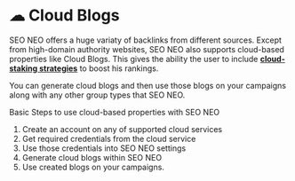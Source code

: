 # ☁ Cloud Blogs

SEO NEO offers a huge variaty of backlinks from different sources. Except from high-domain authority websites, SEO NEO also supports cloud-based properties like Cloud Blogs. This gives the ability the user to include [**cloud-staking strategies**](../../additional-information/glossary/cloud-staking.md) to boost his rankings.

You can generate cloud blogs and then use those blogs on your campaigns along with any other group types that SEO NEO.

Basic Steps to use cloud-based properties with SEO NEO

1. Create an account on any of supported cloud services
2. Get required credentials from the cloud service
3. Use those credentials into SEO NEO settings
4. Generate cloud blogs within SEO NEO
5. Use created blogs on your campaigns.
